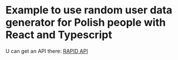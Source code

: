 # Example to use random user data generator for Polish people with React and Typescript
U can get an API there: [RAPID API](https://rapidapi.com/namqe07@gmail.com/api/user-data-generator-for-polish-people/)
